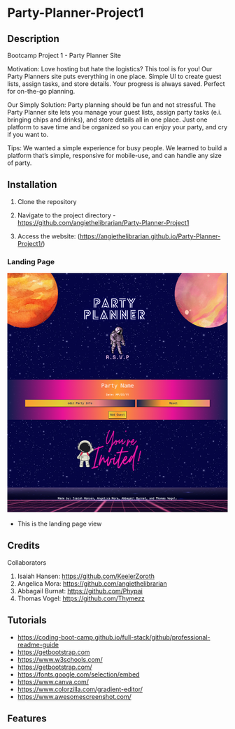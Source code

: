 # Party-Planner-Project1

## Description

Bootcamp Project 1 - Party Planner Site

Motivation:
Love hosting but hate the logistics? This tool is for you! Our Party Planners site puts everything in one place. Simple UI to create guest lists, assign tasks, and store details. Your progress is always saved. Perfect for on-the-go planning.

Our Simply Solution:
Party planning should be fun and not stressful. The Party Planner site lets you manage your guest lists, assign party tasks (e.i. bringing chips and drinks), and store details all in one place. Just one platform to save time and be organized so you can enjoy your party, and cry if you want to.

Tips:
We wanted a simple experience for busy people. We learned to build a platform that’s simple, responsive for mobile-use, and can handle any size of party. 

## Installation

1. Clone the repository

2. Navigate to the project directory - https://github.com/angiethelibrarian/Party-Planner-Project1

3. Access the website: (https://angiethelibrarian.github.io/Party-Planner-Project1/)

### Landing Page

![Full page screenshot](README-images/pic1.png)
* This is the landing page view


## Credits

Collaborators
1. Isaiah Hansen: https://github.com/KeelerZoroth
2. Angelica Mora: https://github.com/angiethelibrarian
3. Abbagail Burnat: https://github.com/Phypai
4. Thomas Vogel: https://github.com/Thymezz


## Tutorials

* https://coding-boot-camp.github.io/full-stack/github/professional-readme-guide
* https://getbootstrap.com
* https://www.w3schools.com/
* https://getbootstrap.com/
* https://fonts.google.com/selection/embed
* https://www.canva.com/
* https://www.colorzilla.com/gradient-editor/
* https://www.awesomescreenshot.com/


## Features
